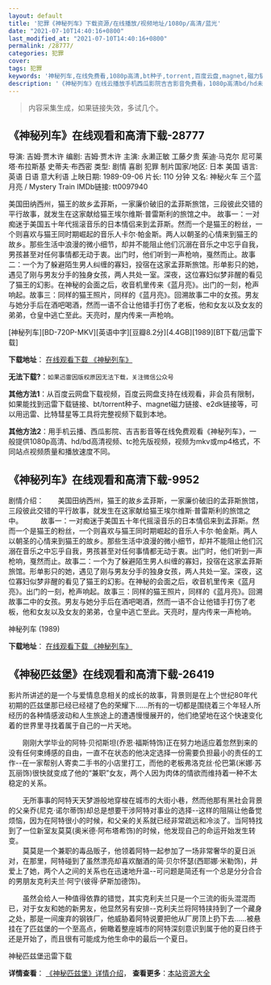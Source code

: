 ```yaml
---
layout: default
title: '犯罪《神秘列车》下载资源/在线播放/视频地址/1080p/高清/蓝光'
date: "2021-07-10T14:40:16+0800"
last_modified_at: "2021-07-10T14:40:16+0800"
permalink: /28777/
categories: 犯罪
cover:
tags: 犯罪
keywords: '神秘列车,在线免费看,1080p高清,bt种子,torrent,百度云盘,magnet,磁力链,迅雷下载资源'
description: '《神秘列车》在线云播放手机西瓜影院吉吉影音免费看，1080p高清bd/hd未删减完整版和tc抢先枪版，mkv/mp4格式，附带bt/torrent种子、magnet/磁力链、百度云盘、网盘资源迅雷下载链接'
---
```


>内容采集生成，如果链接失效，多试几个。


## 《神秘列车》在线观看和高清下载-28777

导演: 吉姆·贾木许 编剧: 吉姆·贾木许 主演: 永濑正敏 工藤夕贵 茱迪·马克尔 尼可莱塔·布拉斯基 史蒂夫·布西密 类型: 剧情 喜剧 犯罪 制片国家/地区: 日本 美国 语言: 英语 日语 意大利语 上映日期: 1989-09-06 片长: 110 分钟 又名: 神秘火车 三个蓝月亮 / Mystery Train IMDb链接: tt0097940

美国田纳西州，猫王的故乡孟菲斯，一家廉价破旧的孟菲斯旅馆，三段彼此交错的平行故事，就发生在这家献给猫王埃尔维斯·普雷斯利的旅馆之中。 故事一：一对痴迷于美国五十年代摇滚音乐的日本情侣来到孟菲斯。然而一个是猫王的粉丝，一个则喜欢与猫王同时期崛起的音乐人卡尔·帕金斯。两人以朝圣的心情来到猫王的故乡。那些生活中浪漫的微小细节，却并不能阻止他们沉溺在音乐之中忘乎自我，男孩甚至对任何事情都无动于衷。出门时，他们听到一声枪响，戛然而止。故事二：一个为了躲避陌生男人纠缠的寡妇，投宿在这家孟菲斯旅馆。形单影只的她，遇见了刚与男友分手的独身女孩，两人共处一室。深夜，这位寡妇似梦非醒的看见了猫王的幻影。在神秘的会面之后，收音机里传来《蓝月亮》。出门的一刻，枪声响起。故事三：同样的猫王照片，同样的《蓝月亮》。回溯故事二中的女孩。男友与她分手后在酒吧喝酒，然而一语不合让他错手打伤了老板，他和女友以及女友的弟弟，仓皇中逃亡至此。天亮时，屋内传来一声枪响。


[神秘列车][BD-720P-MKV][英语中字][豆瓣8.2分][4.4GB][1989][BT下载/迅雷下载]

**下载地址**： [在线观看下载 《神秘列车》](https://www.btdx8.com/torrent/mystery_train_1989.html) 


**无法下载?**：`如果迅雷因版权原因无法下载，关注微信公众号 `

**其他方法1**：从百度云网盘下载视频，百度云网盘支持在线观看，非会员有限制，如果能找到迅雷下载链接、bt/torrent种子、magnet磁力链接、e2dk链接等，可以用迅雷、比特彗星等工具将完整视频下载到本地。

**其他方法2**：用手机云播、西瓜影院、吉吉影音等在线免费观看《神秘列车》，一般提供1080p高清、hd/bd高清视频、tc抢先版视频，视频为mkv或mp4格式，不同站点视频质量和播放速度不同。


## 《神秘列车》在线观看和高清下载-9952

剧情介绍：　　美国田纳西州，猫王的故乡孟菲斯，一家廉价破旧的孟菲斯旅馆，三段彼此交错的平行故事，就发生在这家献给猫王埃尔维斯·普雷斯利的旅馆之中。  　　故事一：一对痴迷于美国五十年代摇滚音乐的日本情侣来到孟菲斯。然而一个是猫王的粉丝，一个则喜欢与猫王同时期崛起的音乐人卡尔·帕金斯。两人以朝圣的心情来到猫王的故乡。那些生活中浪漫的微小细节，却并不能阻止他们沉溺在音乐之中忘乎自我，男孩甚至对任何事情都无动于衷。出门时，他们听到一声枪响，戛然而止。故事二：一个为了躲避陌生男人纠缠的寡妇，投宿在这家孟菲斯旅馆。形单影只的她，遇见了刚与男友分手的独身女孩，两人共处一室。深夜，这位寡妇似梦非醒的看见了猫王的幻影。在神秘的会面之后，收音机里传来《蓝月亮》。出门的一刻，枪声响起。故事三：同样的猫王照片，同样的《蓝月亮》。回溯故事二中的女孩。男友与她分手后在酒吧喝酒，然而一语不合让他错手打伤了老板，他和女友以及女友的弟弟，仓皇中逃亡至此。天亮时，屋内传来一声枪响。


神秘列车 (1989)

**下载地址**： [在线观看下载 《神秘列车》](https://www.btbtdy.me/btdy/dy8831.html) 


## 《神秘匹兹堡》在线观看和高清下载-26419

影片所讲述的是一个与爱情息息相关的成长的故事，背景则是在上个世纪80年代初期的匹兹堡那已经已经褪了色的荣耀下&hellip;…所有的一切都是围绕着三个年轻人所经历的各种情感波动和人生旅途上的遭遇慢慢展开的，他们绝望地在这个快速变化着的世界里寻找着属于自己的一片天地。</p>　　刚刚大学毕业的阿特&middot;贝彻斯坦(乔恩·福斯特饰)正在努力地适应着忽然到来的没有任何束缚感的自由，一直不在状态的他决定选择一份需要负担最小的责任的工作--在一家帮别人寄卖二手书的小店里打工，而他的老板弗洛克丝·伦巴第(米娜·苏瓦丽饰)很快就变成了他的“兼职”女友，两个人因为肉体的情欲而维持着一种不太稳定的关系。</p>　　无所事事的阿特天天梦游般地穿梭在城市的大街小巷，然而他那有黑社会背景的父亲乔(尼克·诺尔蒂饰)却总是想要干涉阿特对事业的选择--这样的阻隔让他备觉烦恼，因为在阿特很小的时候，和父亲的关系就已经非常疏远和冷淡了。当阿特找到了一位新室友莫莫(奥米德&middot;阿布塔希饰)的时候，他发现自己的命运开始发生转变。<br />　　莫莫是一个兼职的毒品贩子，他领着阿特一起参加了一场非常奢华的夏日派对，在那里，阿特碰到了虽然漂亮却喜欢酗酒的简·贝尔怀瑟(西耶娜·米勒饰)，并爱上了她，两个人之间的关系也在迅速地升温--可问题是简还有一个总是分分合合的男朋友克利夫兰·阿宁(彼得·萨斯加德饰)。</p>　　虽然会给人一种值得依靠的错觉，其实克利夫兰只是一个三流的街头混混而已，对于女友和她的新男友，他显然另有安排--克利夫兰将阿特挟持到了一个藏身之处，那是一间废弃的钢铁厂，他威胁着阿特说要把他从厂房顶上扔下去……被悬挂在了匹兹堡的一个至高点，俯瞰着整座城市的阿特深刻意识到属于他的夏日终于还是开始了，而且很有可能成为他生命中的最后一个夏日。</p>


神秘匹兹堡迅雷下载

**详情查看**： [《神秘匹兹堡》详情介绍](/movie/26419/)， **查看更多**：[本站资源大全](/movie/t/all/)

